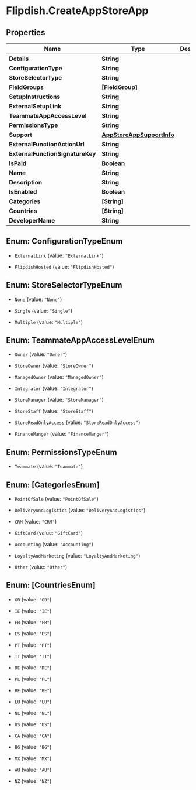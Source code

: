 # Flipdish.CreateAppStoreApp

## Properties
Name | Type | Description | Notes
------------ | ------------- | ------------- | -------------
**Details** | **String** |  | 
**ConfigurationType** | **String** |  | 
**StoreSelectorType** | **String** |  | 
**FieldGroups** | [**[FieldGroup]**](FieldGroup.md) |  | [optional] 
**SetupInstructions** | **String** |  | [optional] 
**ExternalSetupLink** | **String** |  | [optional] 
**TeammateAppAccessLevel** | **String** |  | [optional] 
**PermissionsType** | **String** |  | 
**Support** | [**AppStoreAppSupportInfo**](AppStoreAppSupportInfo.md) |  | [optional] 
**ExternalFunctionActionUrl** | **String** |  | [optional] 
**ExternalFunctionSignatureKey** | **String** |  | [optional] 
**IsPaid** | **Boolean** |  | [optional] 
**Name** | **String** |  | 
**Description** | **String** |  | 
**IsEnabled** | **Boolean** |  | [optional] 
**Categories** | **[String]** |  | 
**Countries** | **[String]** |  | 
**DeveloperName** | **String** |  | [optional] 


<a name="ConfigurationTypeEnum"></a>
## Enum: ConfigurationTypeEnum


* `ExternalLink` (value: `"ExternalLink"`)

* `FlipdishHosted` (value: `"FlipdishHosted"`)




<a name="StoreSelectorTypeEnum"></a>
## Enum: StoreSelectorTypeEnum


* `None` (value: `"None"`)

* `Single` (value: `"Single"`)

* `Multiple` (value: `"Multiple"`)




<a name="TeammateAppAccessLevelEnum"></a>
## Enum: TeammateAppAccessLevelEnum


* `Owner` (value: `"Owner"`)

* `StoreOwner` (value: `"StoreOwner"`)

* `ManagedOwner` (value: `"ManagedOwner"`)

* `Integrator` (value: `"Integrator"`)

* `StoreManager` (value: `"StoreManager"`)

* `StoreStaff` (value: `"StoreStaff"`)

* `StoreReadOnlyAccess` (value: `"StoreReadOnlyAccess"`)

* `FinanceManger` (value: `"FinanceManger"`)




<a name="PermissionsTypeEnum"></a>
## Enum: PermissionsTypeEnum


* `Teammate` (value: `"Teammate"`)




<a name="[CategoriesEnum]"></a>
## Enum: [CategoriesEnum]


* `PointOfSale` (value: `"PointOfSale"`)

* `DeliveryAndLogistics` (value: `"DeliveryAndLogistics"`)

* `CRM` (value: `"CRM"`)

* `GiftCard` (value: `"GiftCard"`)

* `Accounting` (value: `"Accounting"`)

* `LoyaltyAndMarketing` (value: `"LoyaltyAndMarketing"`)

* `Other` (value: `"Other"`)




<a name="[CountriesEnum]"></a>
## Enum: [CountriesEnum]


* `GB` (value: `"GB"`)

* `IE` (value: `"IE"`)

* `FR` (value: `"FR"`)

* `ES` (value: `"ES"`)

* `PT` (value: `"PT"`)

* `IT` (value: `"IT"`)

* `DE` (value: `"DE"`)

* `PL` (value: `"PL"`)

* `BE` (value: `"BE"`)

* `LU` (value: `"LU"`)

* `NL` (value: `"NL"`)

* `US` (value: `"US"`)

* `CA` (value: `"CA"`)

* `BG` (value: `"BG"`)

* `MX` (value: `"MX"`)

* `AU` (value: `"AU"`)

* `NZ` (value: `"NZ"`)




